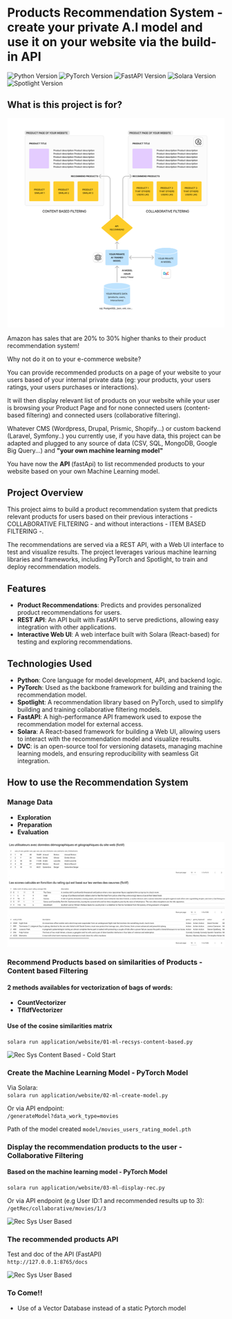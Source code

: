 # Products Recommendation System - create your private A.I model and use it on your website via the build-in API

![Python Version](https://img.shields.io/badge/python-3.11%2B-blue)
![PyTorch Version](https://img.shields.io/badge/pytorch-2.5.1%2B-lightgrey)
![FastAPI Version](https://img.shields.io/badge/fastapi-0.115%2B-green)
![Solara Version](https://img.shields.io/badge/solara-1.41%2B-orange)
![Spotlight Version](https://img.shields.io/badge/spotlight-0.1.6%2B-red)

## What is this project is for?

![Rec Sys User Based](readmeAssets/ml-recsys-schema.jpg)

Amazon has sales that are 20% to 30% higher thanks to their product recommendation system! 

Why not do it on to your e-commerce website?

You can provide recommended products on a page of your website to your users based of your internal private data (eg: your products, your users ratings, your users purchases or interactions).<br>

It will then display relevant list of products on your website while your user is browsing your Product Page and for none connected users (content-based filtering) and connected users (collaborative filtering).

Whatever CMS (Wordpress, Drupal, Prismic, Shopify...) or custom backend (Laravel, Symfony..) you currently use, if you have data, this project can be adapted and plugged to any source of data (CSV, SQL, MongoDB, Google Big Query...)
and **"your own machine learning model"**

You have now the **API** (fastApi) to list recommended products to your website based on your own Machine Learning model.

## Project Overview

This project aims to build a product recommendation system that predicts relevant products for users based on their 
previous interactions - COLLABORATIVE FILTERING - and without interactions - ITEM BASED FILTERING -. 

The recommendations are served via a REST API, with a Web UI interface to test and visualize results. 
The project leverages various machine learning libraries and frameworks, including PyTorch and Spotlight, to train and deploy 
recommendation models.

## Features

- **Product Recommendations**: Predicts and provides personalized product recommendations for users.
- **REST API**: An API built with FastAPI to serve predictions, allowing easy integration with other applications.
- **Interactive Web UI**: A web interface built with Solara (React-based) for testing and exploring recommendations.

## Technologies Used

- **Python**: Core language for model development, API, and backend logic.
- **PyTorch**: Used as the backbone framework for building and training the recommendation model.
- **Spotlight**: A recommendation library based on PyTorch, used to simplify building and training collaborative filtering models.
- **FastAPI**: A high-performance API framework used to expose the recommendation model for external access.
- **Solara**: A React-based framework for building a Web UI, allowing users to interact with the recommendation model and visualize results.
- **DVC**: is an open-source tool for versioning datasets, managing machine learning models, and ensuring reproducibility with seamless Git integration.

## How to use the Recommendation System

### Manage Data
- **Exploration**
- **Preparation**
- **Evaluation**

![Rec Sys Explore Data](readmeAssets/ml-recsys-explore.jpg)

### Recommend Products based on similarities of Products - Content based Filtering
#### 2 methods availables for vectorization of bags of words:
- **CountVectorizer**
- **TfIdfVectorizer**

#### Use of the cosine similarities matrix

```solara run application/website/01-ml-recsys-content-based.py```

![Rec Sys Content Based - Cold Start](readmeAssets/ml-recsys-coldstart.jpg)

### Create the Machine Learning Model - PyTorch Model

Via Solara:  
```solara run application/website/02-ml-create-model.py```

Or via API endpoint:  
```/generateModel?data_work_type=movies```

Path of the model created
```model/movies_users_rating_model.pth```


### Display the recommendation products to the user - Collaborative Filtering
#### Based on the machine learning model - PyTorch Model
```solara run application/website/03-ml-display-rec.py```

Or via API endpoint (e.g User ID:1 and recommended results up to 3):  
```/getRec/collaborative/movies/1/3```

![Rec Sys User Based](readmeAssets/ml-recsys-users-ratings.jpg)

### The recommended products API

Test and doc of the API (FastAPI)  
```http://127.0.0.1:8765/docs```

![Rec Sys User Based](readmeAssets/ml-recsys-api-doc.jpg)

### To Come!!

- Use of a Vector Database instead of a static Pytorch model